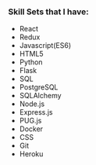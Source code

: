 ### Skill Sets that I have:

*  React
*  Redux
*  Javascript(ES6)
*  HTML5
*  Python
*  Flask
*  SQL
*  PostgreSQL
*  SQLAlchemy
*  Node.js
*  Express.js
*  PUG.js
*  Docker
*  CSS
*  Git
*  Heroku
